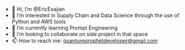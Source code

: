 - 👋 Hi, I’m @EricEsajian
- 👀 I’m interested in Supply Chain and Data Science through the use of Python and AWS tools
- 🌱 I’m currently learning Prompt Engineering
- 💞️ I’m looking to collaborate on side project in that space
- 📫 How to reach me: quantumprophetdeveloper@gmail.com

<!---
EricEsajian/EricEsajian is a ✨ special ✨ repository because its `README.md` (this file) appears on your GitHub profile.
You can click the Preview link to take a look at your changes.
--->
